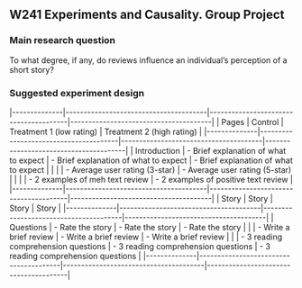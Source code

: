 ## W241 Experiments and Causality. Group Project

### Main research question

To what degree, if any, do reviews influence an individual’s perception of a short story?

### Suggested experiment design

|--------------|---------------------------------------|---------------------------------------|---------------------------------------|
| Pages        | Control                               | Treatment 1 (low rating)              | Treatment 2 (high rating)             |
|--------------|---------------------------------------|---------------------------------------|---------------------------------------|
| Introduction | - Brief explanation of what to expect | - Brief explanation of what to expect | - Brief explanation of what to expect |
|              |                                       | - Average user rating (3-star)        | - Average user rating (5-star)        |
|              |                                       | - 2 examples of meh text review       | - 2 examples of positive text review  |
|--------------|---------------------------------------|---------------------------------------|---------------------------------------|
| Story        | Story                                 | Story                                 | Story                                 |
|--------------|---------------------------------------|---------------------------------------|---------------------------------------|
| Questions    | - Rate the story                      | - Rate the story                      | - Rate the story                      |
|              | - Write a brief review                | - Write a brief review                | - Write a brief review                |
|              | - 3 reading comprehension questions   | - 3 reading comprehension questions   | - 3 reading comprehension questions   |
|--------------|---------------------------------------|---------------------------------------|---------------------------------------|

